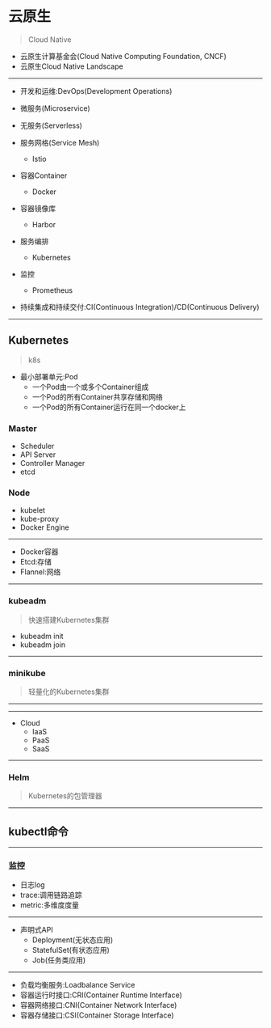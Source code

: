 # 云原生
> Cloud Native
- 云原生计算基金会(Cloud Native Computing Foundation, CNCF)
- 云原生Cloud Native Landscape
---
- 开发和运维:DevOps(Development Operations)

- 微服务(Microservice)
- 无服务(Serverless)
- 服务网格(Service Mesh)
    - Istio

- 容器Container
    - Docker
- 容器镜像库
    - Harbor
- 服务编排
    - Kubernetes
- 监控
    - Prometheus

- 持续集成和持续交付:CI(Continuous Integration)/CD(Continuous Delivery)

---
## Kubernetes
> k8s

- 最小部署单元:Pod
    - 一个Pod由一个或多个Container组成
    - 一个Pod的所有Container共享存储和网络
    - 一个Pod的所有Container运行在同一个docker上


### Master

- Scheduler
- API Server
- Controller Manager
- etcd



### Node
- kubelet
- kube-proxy
- Docker Engine

---
- Docker容器
- Etcd:存储
- Flannel:网络

---
### kubeadm
> 快速搭建Kubernetes集群
- kubeadm init
- kubeadm join
---
### minikube
> 轻量化的Kubernetes集群

---





---
- Cloud
    - IaaS
    - PaaS
    - SaaS


---

### Helm
> Kubernetes的包管理器


---

## kubectl命令


---
### 监控
- 日志log
- trace:调用链路追踪
- metric:多维度度量


---

- 声明式API
    - Deployment(无状态应用)
    - StatefulSet(有状态应用)
    - Job(任务类应用)

---

- 负载均衡服务:Loadbalance Service
- 容器运行时接口:CRI(Container Runtime Interface)
- 容器网络接口:CNI(Container Network Interface)
- 容器存储接口:CSI(Container Storage Interface)